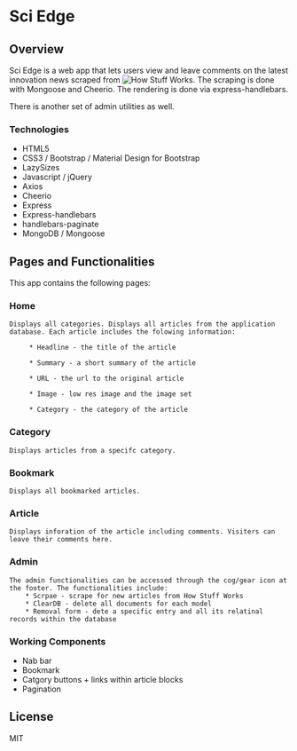 # Sci Edge

## Overview

Sci Edge is a web app that lets users view and leave comments on the latest innovation news scraped from ![How Stuff Works](https://science.howstuffworks.com/innovation). The scraping is done with Mongoose and Cheerio. The rendering is done via express-handlebars.

There is another set of admin utilities as well.

### Technologies

* HTML5
* CSS3 / Bootstrap / Material Design for Bootstrap
* LazySizes
* Javascript / jQuery
* Axios
* Cheerio
* Express
* Express-handlebars
* handlebars-paginate
* MongoDB / Mongoose

## Pages and Functionalities
This app contains the following pages:

### Home
```
Displays all categories. Displays all articles from the application database. Each article includes the folowing information:

     * Headline - the title of the article

     * Summary - a short summary of the article

     * URL - the url to the original article

     * Image - low res image and the image set

     * Category - the category of the article
```

### Category
```
Displays articles from a specifc category.
```

### Bookmark
```
Displays all bookmarked articles.
```

### Article
```
Displays inforation of the article including comments. Visiters can leave their comments here.
```

### Admin
```
The admin functionalities can be accessed through the cog/gear icon at the footer. The functionalities include:
    * Scrpae - scrape for new articles from How Stuff Works
    * ClearDB - delete all documents for each model
    * Removal form - dete a specific entry and all its relatinal records within the database
```    

### Working Components
* Nab bar
* Bookmark
* Catgory buttons + links within article blocks
* Pagination

## License
MIT